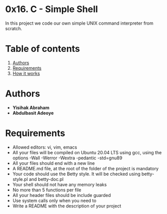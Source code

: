 # 0x16. C - Simple Shell
In this project we code our own simple UNIX command interpreter
from scratch.

# Table of contents
1. [Authors](Authors)
2. [Requirements](Requirements)
3. [How it works](how-it-works)

# Authors
- **Yisihak Abraham**
- **Abdulbasit Adeoye**

# Requirements
- Allowed editors: vi, vim, emacs
- All your files will be compiled on Ubuntu 20.04 LTS using gcc, using the options -Wall -Werror -Wextra -pedantic -std=gnu89
- All your files should end with a new line
- A README.md file, at the root of the folder of the project is mandatory
- Your code should use the Betty style. It will be checked using betty-style.pl and betty-doc.pl
- Your shell should not have any memory leaks
- No more than 5 functions per file
- All your header files should be include guarded
- Use system calls only when you need to
- Write a README with the description of your project